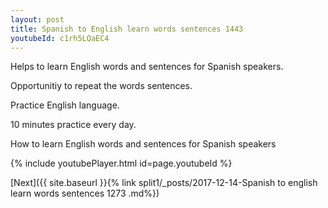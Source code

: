 ```yaml
---
layout: post
title: Spanish to English learn words sentences 1443 
youtubeId: c1rh5LQaEC4
---
```

 
 
Helps to learn English words and sentences for Spanish speakers.

Opportunitiy to repeat the words sentences. 

Practice English language. 
 
10 minutes practice every day. 
 
How to learn English words and sentences for Spanish speakers 
 
{% include youtubePlayer.html id=page.youtubeId %}
 
 
[Next]({{ site.baseurl }}{% link  split1/_posts/2017-12-14-Spanish to english learn words sentences 1273 .md%})
 
